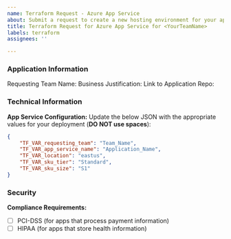 ```yaml
---
name: Terraform Request - Azure App Service
about: Submit a request to create a new hosting environment for your app
title: Terraform Request for Azure App Service for <YourTeamName>
labels: terraform
assignees: ''

---
```


### Application Information
Requesting Team Name: 
Business Justification: 
Link to Application Repo: 


### Technical Information
**App Service Configuration:**
Update the below JSON with the appropriate values for your deployment (**DO NOT use spaces**):

```json
{
    "TF_VAR_requesting_team": "Team_Name",
    "TF_VAR_app_service_name": "Application_Name",
    "TF_VAR_location": "eastus",
    "TF_VAR_sku_tier": "Standard",
    "TF_VAR_sku_size": "S1"
} 
```

### Security
**Compliance Requirements:**
- [ ] PCI-DSS (for apps that process payment information)
- [ ] HIPAA (for apps that store health information)
